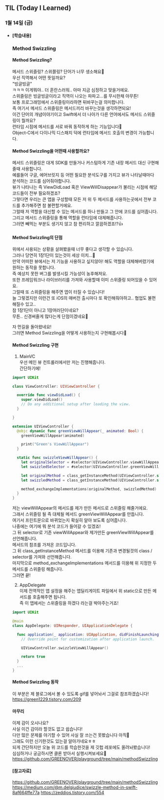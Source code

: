 ## TIL (Today I Learned)

### 1월 14일 (금)   

- #### [학습내용]
  ### Method Swizzling
  
  #### Method Swizzling?   
  메서드 스위즐링? 스위쯜링? 단어가 너무 생소해요🤔   
  우선 직역해서 어떤 뜻일까요?   
  "빙글빙글"   
  ㅋㅋㅋ 이게뭐야.. 더 혼란스러워.. 아마 지금 심정하고 맞을거에요.   
  스위즐링은 빙글빙글이라고 직역이 나오는 파파고...를 무시한채 아무튼!   
  보통 프로그래밍에서 스위즐링이라하면 뒤바꾸는걸 의미합니다.   
  즉 여기서 메서드 스위즐링은 메서드끼리 바꾸는것을 생각하면되요!   
  이건 단어의 개념이야기이고 Swift에서 더 나아가 다른 언어에서도 메서드 스위즐링이 뭘까요?   
  런타임 시점에 메서드를 서로 바꿔 동작하게 하는 기능입니다🤭   
  Object-C에서 다이나믹 디스패치 덕에 런타임에 메서드 호출의 변경이 가능합니다.   

  #### Method Swizzling을 어떤때 사용할까요?   
  메서드 스위즐링은 대게 SDK를 만들거나 커스텀하게 기존 내장 메서드 대신 구현해줄때 사용합니다.   
  예를들어 구글, 에어브릿지 등 어떤 필요한 분석도구를 가지고 뷰가 나타날때마다 분석하는 코드를 심어줘야합니다.   
  뷰가 나타나는 즉 ViewDidLoad 혹은 ViewWillDisappear가 불리는 시점에 해당 코드들이 전부 필요하겠죠?   
  그렇다면 우리는 큰 앱을 구성할때 모든 저 위 두 메서드를 사용하는곳에서 전부 코드를 추가해주면 참 불편할거에요.   
  그럴때 저 역할을 대신할 수 있는 메서드를 하나 만들고 그 안에 코드를 심어줍니다.   
  그리고 메서드 스위즐링을 통해 역할을 런타임에 대체해줍니다.   
  그러면 빼먹는 부분도 생기지 않고 참 편리하고 깔끔하겠죠!?👍   

  #### Method Swizzling의 단점   
  위에서 사용되는 상황을 살펴봤을때 너무 좋다고 생각할 수 있습니다.   
  그러나 당연히 1장1단이 있는것이 세상 이치...🤯   
  만약 어떠한 뷰에서는 저 기능을 사용하고 싶지않아! 해도 역할을 대체해버렸기에 원하는 동작을 못합니다.   
  즉 예상치 못한 버그를 발생시킬 가능성이 농후해져요.   
  또한 프레임워크나 라이브러리를 가져와 사용할때 이미 스위즐링 되어있을 수 있어요.   
  그럴때 또 스위즐링을 해주면 앱이 터질 수 있습니다!   
  늘 그렇겠지만 이런건 또 iOS의 매버전 출시마다 또 확인해줘야하고.. 협업도 불편해질수 있고..   
  참 1장1단이 아니고 1장여러단이네요?   
  무튼.. 신경써줄게 많다는게 단점이겠네요🤔   

  자 먼길을 돌아왔네요!   
  그러면 Method Swizzling을 어떻게 사용하는지 구현해봅시다🚀   

  #### Method Swizzling 구현   
  1. MainVC   
  우선 메인 뷰 컨트롤러에서만 저는 진행해줍니다.   
  간단하기에!   
  ```swift
  import UIKit
  
  class ViewController: UIViewController {
  
    override func viewDidLoad() {
      super.viewDidLoad()
      // Do any additional setup after loading the view.
    }
  
  }
  
  extension UIViewController {
    @objc dynamic func greenViewWillAppear(_ animated: Bool) {
      greenViewWillAppear(animated)
  
      print("Green's ViewWillAppear")
    }
  
    static func swizzleViewWillAppear() {
      let originalSelector = #selector(UIViewController.viewWillAppear(_:))
      let swizzledSelector = #selector(UIViewController.greenViewWillAppear(_:))
  
      let originalMethod = class_getInstanceMethod(UIViewController.self, originalSelector)!
      let swizzledMethod = class_getInstanceMethod(UIViewController.self, swizzledSelector)!
  
      method_exchangeImplementations(originalMethod, swizzledMethod)
    }
  }
  ```
  저는 viewWillAppear의 메서드를 제가 만든 메서드로 스위즐링 해줄거에요.   
  그래서 스위즐링 될 즉 대체될 메서드 greenViewWillAppear를 만듭니다.   
  여기서 프린트문으로 바뀌었는지 확실히 알아 보도록 심어줍니다.   
  나중에는 여기에 뭐 분석 코드가 들어갈 수 있겠죠!   
  그 뒤 selector로 기존 viewWillAppear와 제가만든 greenViewWillAppear를 선언해줍니다.   
  메서드의 참조를 가져온 코드입니다.   
  그 뒤 class_getInstanceMethod 메서드를 이용해 기존과 변경될것의 class / selector를 가져와 선언해줍니다.   
  마지막으로 method_exchangeImplementations 메서드를 이용해 위 지정한 두 메서드를 스위즐링 해줍니다.   
  그러면 끝!   

  2. AppDelegate   
  이제 전역적인 앱 설정을 해주는 앱딜리게이트 파일에서 위 static으로 만든 메서드를 호출해주면 됩니다.   
  즉 이 앱에서는 스위즐링을 하겠다 라는걸 박아주는거죠!   
  ```swift
  import UIKit
  
  @main
  class AppDelegate: UIResponder, UIApplicationDelegate {
  
    func application(_ application: UIApplication, didFinishLaunchingWithOptions launchOptions: [UIApplication.LaunchOptionsKey: Any]?) -> Bool {
      // Override point for customization after application launch.
  
      UIViewController.swizzleViewWillAppear()
  
      return true
    }
    ...
  }
  ```

  #### Method Swizzling 동작   
  이 부분은 제 블로그에서 볼 수 있도록 gif를 넣어놔서 그걸로 참조하겠습니다!
  https://green1229.tistory.com/209   

  #### 마무리   
  이제 감이 오시나요?   
  사실 이건 감이라 할것도 없고 쉽습니다!   
  다만 많은 문제를 야기할 수 있어 사실 잘 쓰는건 못봤습니다 아직🥲   
  그래도 이런 신기한것도 있는걸 알아가네요ㅎㅎ   
  되게 간단하지만 오늘 위 코드를 학습한것을 제 깃헙 레포에도 올려놔봤습니다!   
  심심하거나 궁금하시면 클론 받아서 실행시켜보세요🙌   
  https://github.com/GREENOVER/playground/tree/main/methodSwizzling   

  #### [참고자료]   
  https://github.com/GREENOVER/playground/tree/main/methodSwizzling   
  https://medium.com/@m.delgiudice/swizzle-method-in-swift-8af664ffe77a 
  https://zeddios.tistory.com/554   
